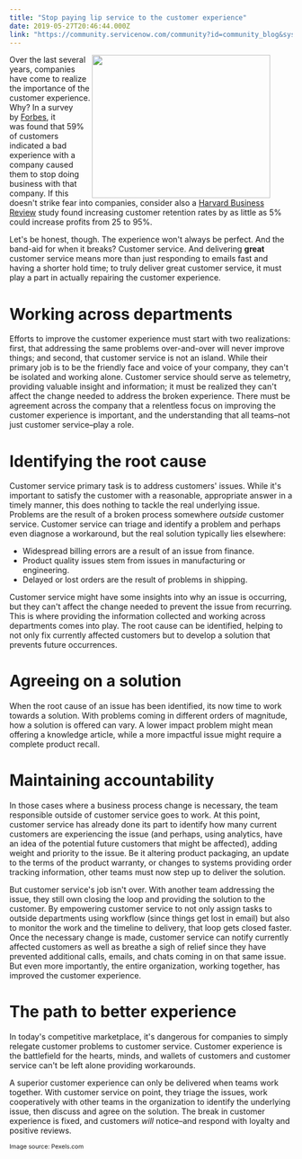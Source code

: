```yaml
---
title: "Stop paying lip service to the customer experience"
date: 2019-05-27T20:46:44.000Z
link: "https://community.servicenow.com/community?id=community_blog&sys_id=0d5607efdb6537082be0a851ca961929"
---
```

<div class="wp-block-image">
<figure class="alignright is-resized"><img class="wp-image-3037" style="padding: 5 px;" src="https://insightsincustomerservice.files.wordpress.com/2017/12/pexels-photo-461049.jpeg?w&#61;840" alt="" width="317" height="255" align="right" /></figure>
</div>
<p>Over the last several years, companies have come to realize the importance of the customer experience. Why? In a survey by <a href="http://www.forbes.com/" rel="nofollow">Forbes</a>, it was found that 59% of customers indicated a bad experience with a company caused them to stop doing business with that company. If this doesn&#39;t strike fear into companies, consider also a <a href="https://hbr.org/2014/10/the-value-of-keeping-the-right-customers" rel="nofollow">Harvard Business Review</a> study found increasing customer retention rates by as little as 5% could increase profits from 25 to 95%.</p>
<p>Let&#39;s be honest, though. The experience won&#39;t always be perfect. And the band-aid for when it breaks? Customer service. And delivering <strong>great</strong> customer service means more than just responding to emails fast and having a shorter hold time; to truly deliver great customer service, it must play a part in actually repairing the customer experience.</p>
<h1>Working across departments</h1>
<p>Efforts to improve the customer experience must start with two realizations: first, that addressing the same problems over-and-over will never improve things; and second, that customer service is not an island. While their primary job is to be the friendly face and voice of your company, they can&#39;t be isolated and working alone. Customer service should serve as telemetry, providing valuable insight and information; it must be realized they can&#39;t affect the change needed to address the broken experience. There must be agreement across the company that a relentless focus on improving the customer experience is important, and the understanding that all teams–not just customer service–play a role.</p>
<h1>Identifying the root cause</h1>
<p>Customer service primary task is to address customers&#39; issues. While it&#39;s important to satisfy the customer with a reasonable, appropriate answer in a timely manner, this does nothing to tackle the real underlying issue. Problems are the result of a broken process somewhere <em>outside</em> customer service. Customer service can triage and identify a problem and perhaps even diagnose a workaround, but the real solution typically lies elsewhere:</p>
<ul><li>Widespread billing errors are a result of an issue from finance.</li><li>Product quality issues stem from issues in manufacturing or engineering.</li><li>Delayed or lost orders are the result of problems in shipping.</li></ul>
<p>Customer service might have some insights into why an issue is occurring, but they can&#39;t affect the change needed to prevent the issue from recurring. This is where providing the information collected and working across departments comes into play. The root cause can be identified, helping to not only fix currently affected customers but to develop a solution that prevents future occurrences.</p>
<h1>Agreeing on a solution</h1>
<p>When the root cause of an issue has been identified, its now time to work towards a solution. With problems coming in different orders of magnitude, how a solution is offered can vary. A lower impact problem might mean offering a knowledge article, while a more impactful issue might require a complete product recall.</p>
<h1>Maintaining accountability</h1>
<p>In those cases where a business process change is necessary, the team responsible outside of customer service goes to work. At this point, customer service has already done its part to identify how many current customers are experiencing the issue (and perhaps, using analytics, have an idea of the potential future customers that might be affected), adding weight and priority to the issue. Be it altering product packaging, an update to the terms of the product warranty, or changes to systems providing order tracking information, other teams must now step up to deliver the solution.</p>
<p>But customer service&#39;s job isn&#39;t over. With another team addressing the issue, they still own closing the loop and providing the solution to the customer. By empowering customer service to not only assign tasks to outside departments using workflow (since things get lost in email) but also to monitor the work and the timeline to delivery, that loop gets closed faster. Once the necessary change is made, customer service can notify currently affected customers as well as breathe a sigh of relief since they have prevented additional calls, emails, and chats coming in on that same issue. But even more importantly, the entire organization, working together, has improved the customer experience.</p>
<h1>The path to better experience</h1>
<p>In today&#39;s competitive marketplace, it&#39;s dangerous for companies to simply relegate customer problems to customer service. Customer experience is the battlefield for the hearts, minds, and wallets of customers and customer service can&#39;t be left alone providing workarounds.</p>
<p>A superior customer experience can only be delivered when teams work together. With customer service on point, they triage the issues, work cooperatively with other teams in the organization to identify the underlying issue, then discuss and agree on the solution. The break in customer experience is fixed, and customers <em>will</em> notice–and respond with loyalty and positive reviews.</p>
<p><span style="font-size: 8pt;">Image source: Pexels.com</span></p>
